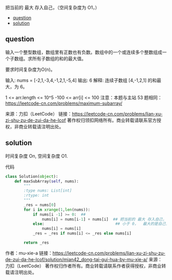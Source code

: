 把当前的 最大 存入自己，（空间复杂度为 O1，）

<!-- TOC -->

- [question](#question)
- [solution](#solution)

<!-- /TOC -->

## question
输入一个整型数组，数组里有正数也有负数。数组中的一个或连续多个整数组成一个子数组。求所有子数组的和的最大值。

要求时间复杂度为O(n)。


输入: nums = [-2,1,-3,4,-1,2,1,-5,4]
输出: 6
解释: 连续子数组 [4,-1,2,1] 的和最大，为 6。

1 <= arr.length <= 10^5
-100 <= arr[i] <= 100
注意：本题与主站 53 题相同：https://leetcode-cn.com/problems/maximum-subarray/

来源：力扣（LeetCode）
链接：https://leetcode-cn.com/problems/lian-xu-zi-shu-zu-de-zui-da-he-lcof
著作权归领扣网络所有。商业转载请联系官方授权，非商业转载请注明出处。

## solution
时间复杂度 On, 空间复杂度 O1.

代码
```py
class Solution(object):
    def maxSubArray(self, nums):
        """
        :type nums: List[int]
        :rtype: int
        """
        _res = nums[0] 
        for i in xrange(1,len(nums)):
            if nums[i -1] >= 0:  ## 
                nums[i] = nums[i-1] + nums[i]  ## 把当前的 最大 存入自己，（空间复杂度为 O1，）     因为要求连续， 所以当前的 最大 一定是需要加上自己。
            else:                               ## 小于 0，  最大的是自己，
                nums[i] = nums[i]
            _res = _res if nums[i] <= _res else nums[i]

        return _res
```
作者：mu-xie-a
链接：https://leetcode-cn.com/problems/lian-xu-zi-shu-zu-de-zui-da-he-lcof/solution/mian42_dong-tai-gui-hua-by-mu-xie-a/
来源：力扣（LeetCode）
著作权归作者所有。商业转载请联系作者获得授权，非商业转载请注明出处。